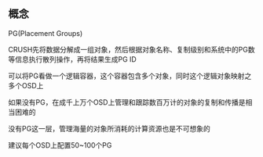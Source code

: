 <!--
 * @Description: 
 * @Version: 1.0
 * @Author: DaLao
 * @Email: dalao_li@163.com
 * @Date: 2021-03-16 23:24:23
 * @LastEditors: DaLao
 * @LastEditTime: 2021-11-14 14:18:45
-->

## 概念

PG(Placement Groups)

CRUSH先将数据分解成一组对象，然后根据对象名称、复制级别和系统中的PG数等信息执行散列操作，再将结果生成PG ID

可以将PG看做一个逻辑容器，这个容器包含多个对象，同时这个逻辑对象映射之多个OSD上

如果没有PG，在成千上万个OSD上管理和跟踪数百万计的对象的复制和传播是相当困难的

没有PG这一层，管理海量的对象所消耗的计算资源也是不可想象的

建议每个OSD上配置50~100个PG